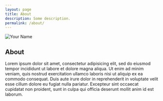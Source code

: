 ```yaml
---
layout: page
title: About
description: Some description.
permalink: /about/
---
```


<img itemprop="image" class="img-rounded" src="https://avatars0.githubusercontent.com/u/20267142?s=400&u=be26f12aae8e2b8968daf109310a8cbb6ccecb93&v=4" alt="Your Name">

## About

Lorem ipsum dolor sit amet, consectetur adipisicing elit, sed do eiusmod
tempor incididunt ut labore et dolore magna aliqua. Ut enim ad minim veniam,
quis nostrud exercitation ullamco laboris nisi ut aliquip ex ea commodo
consequat. Duis aute irure dolor in reprehenderit in voluptate velit esse
cillum dolore eu fugiat nulla pariatur. Excepteur sint occaecat cupidatat non
proident, sunt in culpa qui officia deserunt mollit anim id est laborum.
